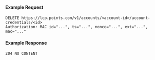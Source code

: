 #### Example Request

    DELETE https://lcp.points.com/v1/accounts/<account-id>/account-credentials/<id>
    Authorization: MAC id="...", ts="...", nonce="...", ext="...", mac="..."

#### Example Response

    204 NO CONTENT
